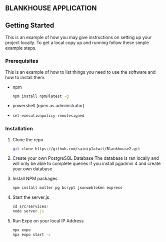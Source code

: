<!-- ABOUT THE PROJECT -->
## BLANKHOUSE APPLICATION

<!-- GETTING STARTED -->
## Getting Started

This is an example of how you may give instructions on setting up your project locally.
To get a local copy up and running follow these simple example steps.

### Prerequisites

This is an example of how to list things you need to use the software and how to install them.
* npm
  ```sh
  npm install npm@latest -g
  ```
* powershell (open as administrator)
* ```sh
  set-executionpolicy remotesigned
  ```

### Installation

1. Clone the repo
   ```sh
   git clone https://github.com/sainip1atwit/Blankhouse2.git
   ```
2. Create your own PostgreSQL Database
  The database is ran locally and will only be able to complete queries if you install pgadmin 4 and create your own database
   
3. Install NPM packages
   ```sh
   npm install multer pg bcrypt jsonwebtoken express
   ```
4. Start the server.js
   ```js
   cd src/services/
   node server.js
   ```
5. Run Expo on your local IP Address
   ```sh
   npx expo
   npx expo start -c
